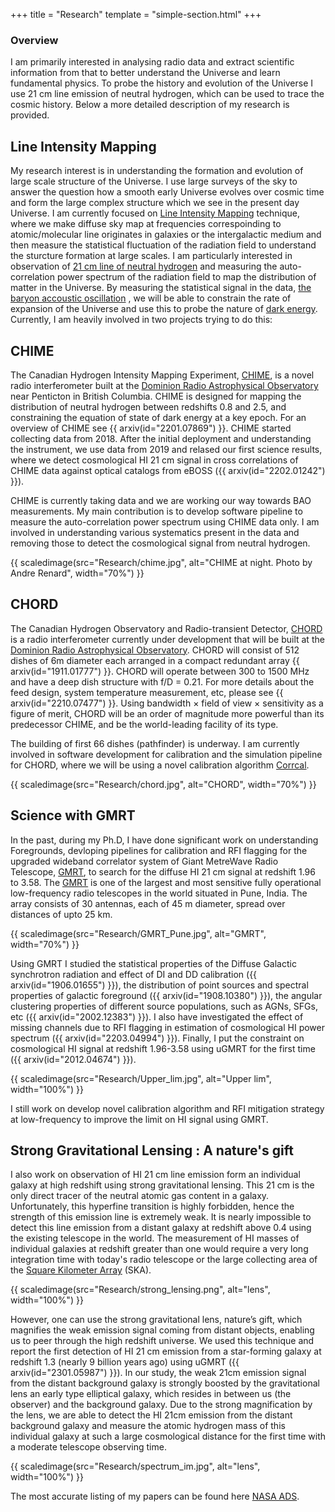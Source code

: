 +++
title = "Research"
template = "simple-section.html"
+++

### Overview
I am primarily interested in analysing radio data and extract scientific information from that to better understand the Universe and learn fundamental physics. 
To probe the history and evolution of the Universe I use 21 cm line emission of neutral hydrogen, which can be used to trace the cosmic history.
Below a more detailed description of my research is provided.

## Line Intensity Mapping

My research interest is in understanding the formation and evolution of large scale structure
of the Universe. I use large surveys of the sky to answer the question how a smooth early Universe 
evolves over cosmic time and form the large complex structure which we see in the present day Universe. 
I am currently focused on [Line Intensity Mapping](https://arxiv.org/abs/1903.04496) technique, where we make 
diffuse sky map at frequencies correspoinding to atomic/molecular line originates in galaxies or the intergalactic 
medium and then measure the statistical fluctuation of the radiation field to understand the sturcture 
formation at large scales. I am particularly interested in observation of [21 cm line of neutral hydrogen](https://arxiv.org/abs/astro-ph/9608010)
and measuring the auto-correlation power spectrum of the radiation field to map the distribution of matter in
the Universe. By measuring the statistical signal in the data, [the baryon accoustic oscillation](https://arxiv.org/abs/1201.2434) 
, we will be able to constrain the rate of expansion of the Universe and use this to probe the nature of
[dark energy](https://en.wikipedia.org/wiki/Dark_energy). Currently, I am heavily involved in two
projects trying to do this:

## CHIME

<!--![CHIME at night. Photo by Andre Renard](chime.jpg)

<img src="chime.jpg" alt="CHIME at night. Photo by Andre Renard" height="40em">
-->


The Canadian Hydrogen Intensity Mapping Experiment, [CHIME](https://chime-experiment.ca/),  is a novel radio interferometer built at the
[Dominion Radio Astrophysical Observatory](https://nrc.canada.ca/en/research-development/nrc-facilities/dominion-radio-astrophysical-observatory-research-facility)
near Penticton in British Columbia. CHIME is designed for mapping the distribution of neutral hydrogen between
redshifts 0.8 and 2.5, and constraining the equation of state of dark energy at a key
epoch. For an overview of CHIME see {{ arxiv(id="2201.07869") }}. CHIME started collecting data from 2018.
After the initial deployment and understanding the instrument, we use data from 2019 and relased our first 
science results, where we detect cosmological HI 21 cm signal in  cross correlations of CHIME data against optical catalogs from eBOSS ({{ arxiv(id="2202.01242") }}).

CHIME is currently taking data and we are working our way towards BAO measurements. My main contribution is to develop software pipeline to measure the 
auto-correlation power spectrum using CHIME data only. I am involved in understanding various systematics present in the data and removing those to detect the cosmological
signal from neutral hydrogen. 

{{ scaledimage(src="Research/chime.jpg", alt="CHIME at night. Photo by Andre Renard", width="70%") }}

## CHORD

<!--![Rendering of HIRAX](hirax_karoo.jpg)-->

The Canadian Hydrogen Observatory and Radio-transient Detector, [CHORD](https://www.chord-observatory.ca/home)
is a radio interferometer currently under development that will be built at the
[Dominion Radio Astrophysical Observatory](https://nrc.canada.ca/en/research-development/nrc-facilities/dominion-radio-astrophysical-observatory-research-facility).
 CHORD will consist of 512 dishes of 6m diameter each arranged in a compact redundant array {{ arxiv(id="1911.01777") }}. CHORD will operate between 
 300 to 1500 MHz and have a deep dish structure with f/D = 0.21. For more details about the feed design, system temperature measurement, etc, please see {{ arxiv(id="2210.07477") }}. 
 Using bandwidth × field of view × sensitivity as a figure of merit, CHORD will be an order of magnitude more powerful than its predecessor CHIME, and be the world-leading facility of its type.
 
The building of first 66 dishes (pathfinder) is underway. I am currently involved in software development for calibration and the simulation pipeline for CHORD, 
where we will be using a novel calibration algorithm [Corrcal](https://arxiv.org/abs/1701.01860). 
 

{{ scaledimage(src="Research/chord.jpg", alt="CHORD", width="70%") }}

## Science with GMRT

In the past, during my Ph.D,  I have done significant work on understanding Foregrounds, 
devloping pipelines for calibration and RFI flagging for the upgraded wideband correlator system of Giant MetreWave Radio Telescope, [GMRT](http://www.ncra.tifr.res.in/ncra/gmrt), to
search for the diffuse HI 21 cm signal at redshift 1.96 to 3.58. 
The [GMRT](https://www.currentscience.ac.in/Volumes/113/04/0707.pdf) is one of the largest and most sensitive fully operational low-frequency radio telescopes in the world situated in Pune, India.
 The array consists  of 30 antennas, each of 45 m diameter,  spread over distances of upto 25 km.
 
 {{ scaledimage(src="Research/GMRT_Pune.jpg", alt="GMRT", width="70%") }}
 
  Using GMRT I studied the statistical properties of the Diffuse Galactic synchrotron radiation and effect of DI and DD calibration ({{ arxiv(id="1906.01655") }}), the distribution of point sources and spectral properties of galactic foreground ({{ arxiv(id="1908.10380") }}), the angular clustering properties of 
 different source populations, such as AGNs, SFGs, etc ({{ arxiv(id="2002.12383") }}). I also have investigated the effect of missing channels due to RFI flagging in estimation
of cosmological HI power spectrum ({{ arxiv(id="2203.04994") }}). Finally, I put the constraint on cosmological HI signal at redshift 1.96-3.58 using uGMRT for the first time ({{ arxiv(id="2012.04674") }}).

 {{ scaledimage(src="Research/Upper_lim.jpg", alt="Upper lim", width="100%") }}
 
 
I still work on develop novel calibration algorithm and RFI mitigation strategy at low-frequency to improve the limit on HI signal using GMRT.



## Strong Gravitational Lensing : A nature's gift

I also work on observation of HI 21 cm line emission form an individual galaxy at high redshift using strong gravitational lensing. This 21 cm is the only direct tracer of the neutral atomic gas content in a galaxy.  Unfortunately, this hyperfine transition is highly forbidden,  hence the strength of this emission line is extremely weak. It is nearly impossible to detect this line emission from a distant galaxy at redshift above 0.4  using the existing telescope in the world. The measurement of HI masses of individual galaxies at redshift greater than one would require a very long integration time with today's radio telescope or the large collecting area of the [Square Kilometer Array](https://www.skao.int/) (SKA).

 {{ scaledimage(src="Research/strong_lensing.png", alt="lens", width="100%") }}
 
However, one can use the strong gravitational lens, nature’s gift, which magnifies the weak emission signal coming from distant objects, enabling us to peer through the high redshift universe. We used this technique and report the first detection of HI 21 cm emission from a star-forming galaxy at redshift 1.3 (nearly 9 billion years ago) using uGMRT ({{ arxiv(id="2301.05987") }}). In
our study, the weak 21cm emission signal from the distant background galaxy is strongly boosted by the gravitational lens an early type elliptical galaxy, which resides in between us (the observer) and the background galaxy. Due to the strong magnification by the lens, we are able to detect the HI 21cm emission from the distant background galaxy and measure  the atomic hydrogen mass of this individual galaxy at such a large cosmological distance for the first time with a moderate  telescope observing time. 

{{ scaledimage(src="Research/spectrum_im.jpg", alt="lens", width="100%") }}


The most accurate listing of my papers can be found here [NASA ADS]("https://ui.adsabs.harvard.edu/search/q=docs(library%2F0M0G3dsjSNeXotLDUmsR6Q)&sort=date%20desc%2C%20bibcode%20desc&p_=0").

